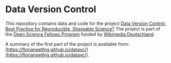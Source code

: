 # Data Version Control

This repository contains data and code for the project [Data Version Control: Best Practice for Reproducible, Shareable Science?](https://de.wikiversity.org/wiki/Wikiversity:Fellow-Programm_Freies_Wissen/Einreichungen/Data_Version_Control:_Best_Practice_for_Reproducible,_Shareable_Science%3F) The project is part of the [Open Science Fellows Program](https://en.wikiversity.org/wiki/Wikimedia_Deutschland/Open_Science_Fellows_Program) funded by [Wikimedia Deutschland](https://www.wikimedia.de).

A summary of the first part of the project is available from: [https://florianpethig.github.io/datavc/](https://florianpethig.github.io/datavc/).